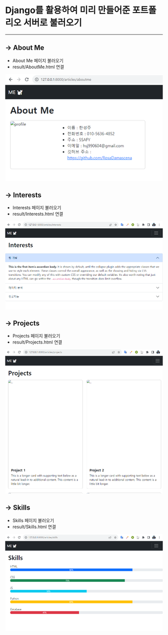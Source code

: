 # Django를 활용하여 미리 만들어준 포트폴리오 서버로 불러오기
--------

## &rarr; About Me
- About Me 페이지 불러오기
- result/AboutMe.html 연결

![Alt text](aboutme.PNG) 

## &rarr; Interests
- Interests 페이지 불러오기
- result/Interests.html 연결

![Alt text](Interests.PNG) 

## &rarr; Projects
- Projects 페이지 불러오기
- result/Projects.html 연결

![Alt text](projects.PNG) 


## &rarr; Skills
- Skills 페이지 불러오기
- result/Skills.html 연결

![Alt text](skills.PNG)
